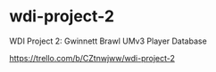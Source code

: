 # wdi-project-2
WDI Project 2: Gwinnett Brawl UMv3 Player Database

https://trello.com/b/CZtnwjww/wdi-project-2